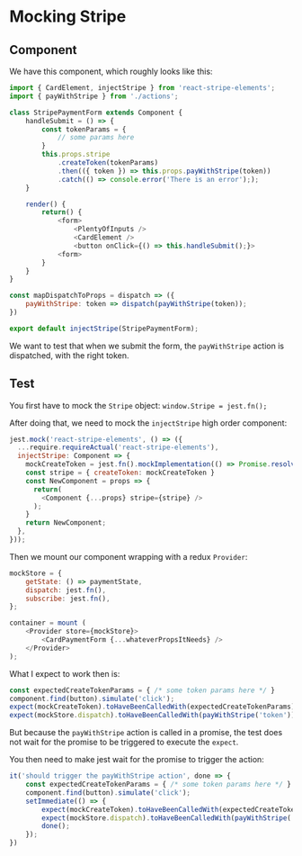 # Mocking Stripe

## Component

We have this component, which roughly looks like this:

```js
import { CardElement, injectStripe } from 'react-stripe-elements';
import { payWithStripe } from './actions';

class StripePaymentForm extends Component {
    handleSubmit = () => {
        const tokenParams = {
            // some params here
        }
        this.props.stripe
            .createToken(tokenParams)
            .then(({ token }) => this.props.payWithStripe(token))
            .catch(() => console.error('There is an error'););
    }

    render() {
        return() {
            <form>
                <PlentyOfInputs />
                <CardElement />
                <button onClick={() => this.handleSubmit();}>
            <form>
        }
    }
}

const mapDispatchToProps = dispatch => ({
    payWithStripe: token => dispatch(payWithStripe(token));
})

export default injectStripe(StripePaymentForm);
```

We want to test that when we submit the form, the `payWithStripe` action is dispatched, with the right token.

## Test

You first have to mock the `Stripe` object: `window.Stripe = jest.fn();`

After doing that, we need to mock the `injectStripe` high order component:
```js
jest.mock('react-stripe-elements', () => ({
  ...require.requireActual('react-stripe-elements'),
  injectStripe: Component => {
    mockCreateToken = jest.fn().mockImplementation(() => Promise.resolve({ token: 'token' }));
    const stripe = { createToken: mockCreateToken }
    const NewComponent = props => {
      return(
        <Component {...props} stripe={stripe} />
      );
    }
    return NewComponent;
  },
}));
```

Then we mount our component wrapping with a redux `Provider`:

```js
mockStore = {
    getState: () => paymentState,
    dispatch: jest.fn(),
    subscribe: jest.fn(),
};

container = mount (
    <Provider store={mockStore}>
        <CardPaymentForm {...whateverPropsItNeeds} />
    </Provider>
);
```

What I expect to work then is:
```js
const expectedCreateTokenParams = { /* some token params here */ }
component.find(button).simulate('click');
expect(mockCreateToken).toHaveBeenCalledWith(expectedCreateTokenParams);
expect(mockStore.dispatch).toHaveBeenCalledWith(payWithStripe('token'));
```

But because the `payWithStripe` action is called in a promise, the test does not wait for the promise to be triggered to execute the `expect`.

You then need to make jest wait for the promise to trigger the action:
```js
it('should trigger the payWithStripe action', done => {
    const expectedCreateTokenParams = { /* some token params here */ }
    component.find(button).simulate('click');
    setImmediate(() => {
        expect(mockCreateToken).toHaveBeenCalledWith(expectedCreateTokenParams);
        expect(mockStore.dispatch).toHaveBeenCalledWith(payWithStripe('token'));
        done();
    });
})
```
